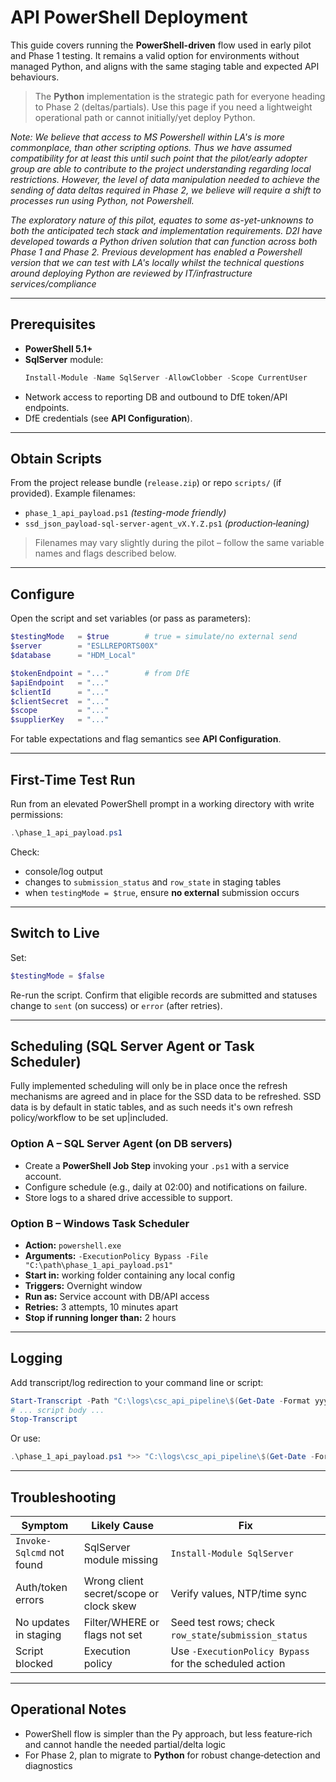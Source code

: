 # API PowerShell Deployment

This guide covers running the **PowerShell-driven** flow used in early pilot and Phase 1 testing. It remains a valid option for environments without managed Python, and aligns with the same staging table and expected API behaviours.

> The **Python** implementation is the strategic path for everyone heading to Phase 2 (deltas/partials). Use this page if you need a lightweight operational path or cannot initially/yet deploy Python.

_Note: We believe that access to MS Powershell within LA's is more commonplace, than other scripting options. Thus we have assumed compatibility for at least this until such point that the pilot/early adopter group are able to contribute to the project understanding regarding local restrictions. However, the level of data manipulation needed to achieve the sending of data deltas required in Phase 2, we believe will require a shift to processes run using Python, not Powershell._

_The exploratory nature of this pilot, equates to some as-yet-unknowns to both the anticipated tech stack and implementation requirements. D2I have developed towards a Python driven solution that can function across both Phase 1 and Phase 2. Previous development has enabled a Powershell version that we can test with LA's locally whilst the technical questions around deploying Python are reviewed by IT/infrastructure services/compliance_

---

## Prerequisites

- **PowerShell 5.1+**
- **SqlServer** module:  
  ```powershell
  Install-Module -Name SqlServer -AllowClobber -Scope CurrentUser
  ```
- Network access to reporting DB and outbound to DfE token/API endpoints.
- DfE credentials (see **API Configuration**).

---

## Obtain Scripts

From the project release bundle (`release.zip`) or repo `scripts/` (if provided). Example filenames:

- `phase_1_api_payload.ps1` *(testing-mode friendly)*
- `ssd_json_payload-sql-server-agent_vX.Y.Z.ps1` *(production‑leaning)*

> Filenames may vary slightly during the pilot – follow the same variable names and flags described below.

---

## Configure

Open the script and set variables (or pass as parameters):

```powershell
$testingMode   = $true        # true = simulate/no external send
$server        = "ESLLREPORTS00X"
$database      = "HDM_Local"

$tokenEndpoint = "..."        # from DfE
$apiEndpoint   = "..."
$clientId      = "..."
$clientSecret  = "..."
$scope         = "..."
$supplierKey   = "..."
```

For table expectations and flag semantics see **API Configuration**.

---

## First-Time Test Run

Run from an elevated PowerShell prompt in a working directory with write permissions:

```powershell
.\phase_1_api_payload.ps1
```


Check:
- console/log output
- changes to `submission_status` and `row_state` in staging tables
- when `testingMode = $true`, ensure **no external** submission occurs

---

## Switch to Live

Set:
```powershell
$testingMode = $false
```
Re-run the script. Confirm that eligible records are submitted and statuses change to `sent` (on success) or `error` (after retries).

---

## Scheduling (SQL Server Agent or Task Scheduler)

Fully implemented scheduling will only be in place once the refresh mechanisms are agreed and in place for the SSD data to be refreshed. SSD data is by default in static tables, and as such needs it's own refresh policy/workflow to be set up|included. 

### Option A – SQL Server Agent (on DB servers)

- Create a **PowerShell Job Step** invoking your `.ps1` with a service account.
- Configure schedule (e.g., daily at 02:00) and notifications on failure.
- Store logs to a shared drive accessible to support.

### Option B – Windows Task Scheduler

- **Action:** `powershell.exe`
- **Arguments:** `-ExecutionPolicy Bypass -File "C:\path\phase_1_api_payload.ps1"`
- **Start in:** working folder containing any local config
- **Triggers:** Overnight window
- **Run as:** Service account with DB/API access
- **Retries:** 3 attempts, 10 minutes apart
- **Stop if running longer than:** 2 hours

---

## Logging

Add transcript/log redirection to your command line or script:

```powershell
Start-Transcript -Path "C:\logs\csc_api_pipeline\$(Get-Date -Format yyyy-MM-dd_HHmm).log"
# ... script body ...
Stop-Transcript
```

Or use:
```powershell
.\phase_1_api_payload.ps1 *>> "C:\logs\csc_api_pipeline\$(Get-Date -Format yyyy-MM-dd).log"
```

---

## Troubleshooting

| Symptom | Likely Cause | Fix |
|---|---|---|
| `Invoke-Sqlcmd` not found | SqlServer module missing | `Install-Module SqlServer` |
| Auth/token errors | Wrong client secret/scope or clock skew | Verify values, NTP/time sync |
| No updates in staging | Filter/WHERE or flags not set | Seed test rows; check `row_state`/`submission_status` |
| Script blocked | Execution policy | Use `-ExecutionPolicy Bypass` for the scheduled action |

---

## Operational Notes

- PowerShell flow is simpler than the Py approach, but less feature‑rich and cannot handle the needed partial/delta logic
- For Phase 2, plan to migrate to **Python** for robust change‑detection and diagnostics
